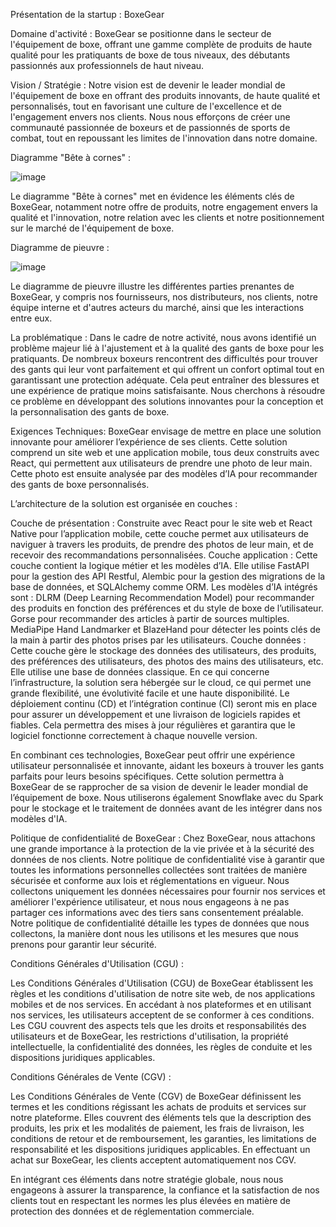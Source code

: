 Présentation de la startup : BoxeGear

Domaine d'activité :
BoxeGear se positionne dans le secteur de l'équipement de boxe, offrant une gamme complète de produits de haute qualité pour les pratiquants de boxe de tous niveaux, 
des débutants passionnés aux professionnels de haut niveau.

Vision / Stratégie :
Notre vision est de devenir le leader mondial de l'équipement de boxe en offrant des produits innovants, de haute qualité et personnalisés, tout en favorisant une culture de l'excellence et 
de l'engagement envers nos clients. Nous nous efforçons de créer une communauté passionnée de boxeurs et de passionnés de sports de combat, tout en repoussant les limites de l'innovation dans notre domaine.

Diagramme "Bête à cornes" :

![image](https://github.com/markosm77/analyse_besoin_boxe/assets/96230455/54897e6c-40f6-4af4-8e66-66545705805c)


Le diagramme "Bête à cornes" met en évidence les éléments clés de BoxeGear, notamment notre offre de produits, notre engagement envers la qualité et l'innovation, 
notre relation avec les clients et notre positionnement sur le marché de l'équipement de boxe.


Diagramme de pieuvre :

![image](https://github.com/markosm77/analyse_besoin_boxe/assets/96230455/6bf3394a-e572-4400-85d8-b3c15b922306)

Le diagramme de pieuvre illustre les différentes parties prenantes de BoxeGear, y compris nos fournisseurs, nos distributeurs, nos clients, notre équipe interne et d'autres acteurs du marché,
ainsi que les interactions entre eux.

La problématique :
Dans le cadre de notre activité, nous avons identifié un problème majeur lié à l'ajustement et à la qualité des gants de boxe pour les pratiquants. 
De nombreux boxeurs rencontrent des difficultés pour trouver des gants qui leur vont parfaitement et qui offrent un confort optimal tout en garantissant une protection adéquate. 
Cela peut entraîner des blessures et une expérience de pratique moins satisfaisante.
Nous cherchons à résoudre ce problème en développant des solutions innovantes pour la conception et la personnalisation des gants de boxe.

Exigences Techniques:
BoxeGear envisage de mettre en place une solution innovante pour améliorer l’expérience de ses clients. Cette solution comprend un site web et une application mobile, tous deux construits avec React, qui permettent aux utilisateurs de prendre une photo de leur main. Cette photo est ensuite analysée par des modèles d’IA pour recommander des gants de boxe personnalisés.

L’architecture de la solution est organisée en couches :

Couche de présentation : Construite avec React pour le site web et React Native pour l’application mobile, cette couche permet aux utilisateurs de naviguer à travers les produits, de prendre des photos de leur main, et de recevoir des recommandations personnalisées.
Couche application : Cette couche contient la logique métier et les modèles d’IA. Elle utilise FastAPI pour la gestion des API Restful, Alembic pour la gestion des migrations de la base de données, et SQLAlchemy comme ORM. Les modèles d’IA intégrés sont :
DLRM (Deep Learning Recommendation Model) pour recommander des produits en fonction des préférences et du style de boxe de l’utilisateur.
Gorse pour recommander des articles à partir de sources multiples.
MediaPipe Hand Landmarker et BlazeHand pour détecter les points clés de la main à partir des photos prises par les utilisateurs.
Couche données : Cette couche gère le stockage des données des utilisateurs, des produits, des préférences des utilisateurs, des photos des mains des utilisateurs, etc. Elle utilise une base de données classique.
En ce qui concerne l’infrastructure, la solution sera hébergée sur le cloud, ce qui permet une grande flexibilité, une évolutivité facile et une haute disponibilité. Le déploiement continu (CD) et l’intégration continue (CI) seront mis en place pour assurer un développement et une livraison de logiciels rapides et fiables. Cela permettra des mises à jour régulières et garantira que le logiciel fonctionne correctement à chaque nouvelle version.

En combinant ces technologies, BoxeGear peut offrir une expérience utilisateur personnalisée et innovante, aidant les boxeurs à trouver les gants parfaits pour leurs besoins spécifiques. Cette solution permettra à BoxeGear de se rapprocher de sa vision de devenir le leader mondial de l’équipement de boxe.
Nous utiliserons également Snowflake avec du Spark pour le stockage et le traitement de données avant de les intégrer dans nos modèles d'IA.

Politique de confidentialité de BoxeGear :
Chez BoxeGear, nous attachons une grande importance à la protection de la vie privée et à la sécurité des données de nos clients. 
Notre politique de confidentialité vise à garantir que toutes les informations personnelles collectées sont traitées de manière sécurisée et conforme aux lois et
réglementations en vigueur. Nous collectons uniquement les données nécessaires pour fournir nos services et améliorer l'expérience utilisateur, et nous nous
engageons à ne pas partager ces informations avec des tiers sans consentement préalable. Notre politique de confidentialité détaille les types de données que 
nous collectons, la manière dont nous les utilisons et les mesures que nous prenons pour garantir leur sécurité.

Conditions Générales d'Utilisation (CGU) :

Les Conditions Générales d'Utilisation (CGU) de BoxeGear établissent les règles et les conditions d'utilisation de notre site web, 
de nos applications mobiles et de nos services. En accédant à nos plateformes et en utilisant nos services, les utilisateurs acceptent de se conformer à ces conditions. 
Les CGU couvrent des aspects tels que les droits et responsabilités des utilisateurs et de BoxeGear, les restrictions d'utilisation, 
la propriété intellectuelle, la confidentialité des données, les règles de conduite et les dispositions juridiques applicables.

Conditions Générales de Vente (CGV) :

Les Conditions Générales de Vente (CGV) de BoxeGear définissent les termes et les conditions régissant les achats de produits et services sur notre plateforme.
Elles couvrent des éléments tels que la description des produits, les prix et les modalités de paiement, les frais de livraison, 
les conditions de retour et de remboursement, les garanties, les limitations de responsabilité et les dispositions juridiques applicables. 
En effectuant un achat sur BoxeGear, les clients acceptent automatiquement nos CGV.

En intégrant ces éléments dans notre stratégie globale, nous nous engageons à assurer la transparence, la confiance et la satisfaction de nos clients
tout en respectant les normes les plus élevées en matière de protection des données et de réglementation commerciale.
